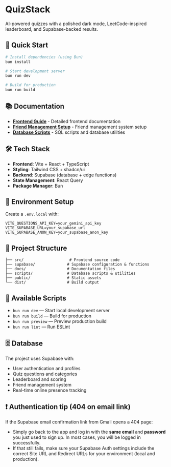 # QuizStack

AI-powered quizzes with a polished dark mode, LeetCode-inspired leaderboard, and Supabase-backed results.

## 🚀 Quick Start

```sh
# Install dependencies (using Bun)
bun install

# Start development server
bun run dev

# Build for production
bun run build
```

## 📚 Documentation

- **[Frontend Guide](docs/README_FRONTEND.md)** - Detailed frontend documentation
- **[Friend Management Setup](docs/README_FRONTEND.md)** - Friend management system setup
- **[Database Scripts](scripts/)** - SQL scripts and database utilities

## 🛠️ Tech Stack

- **Frontend**: Vite + React + TypeScript
- **Styling**: Tailwind CSS + shadcn/ui
- **Backend**: Supabase (database + edge functions)
- **State Management**: React Query
- **Package Manager**: Bun

## 🔧 Environment Setup

Create a `.env.local` with:

```env
VITE_QUESTIONS_API_KEY=your_gemini_api_key
VITE_SUPABASE_URL=your_supabase_url
VITE_SUPABASE_ANON_KEY=your_supabase_anon_key
```

## 📁 Project Structure

```
├── src/                    # Frontend source code
├── supabase/              # Supabase configuration & functions
├── docs/                  # Documentation files
├── scripts/               # Database scripts & utilities
├── public/                # Static assets
└── dist/                  # Build output
```

## 🎯 Available Scripts

- `bun run dev` — Start local development server
- `bun run build` — Build for production
- `bun run preview` — Preview production build
- `bun run lint` — Run ESLint

## 🗄️ Database

The project uses Supabase with:
- User authentication and profiles
- Quiz questions and categories
- Leaderboard and scoring
- Friend management system
- Real-time online presence tracking

## ❗ Authentication tip (404 on email link)

If the Supabase email confirmation link from Gmail opens a 404 page:

- Simply go back to the app and log in with the **same email** and **password** you just used to sign up. In most cases, you will be logged in successfully.
- If that still fails, make sure your Supabase Auth settings include the correct Site URL and Redirect URLs for your environment (local and production).

